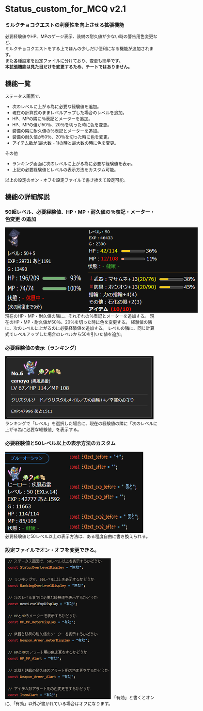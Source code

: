 # Status_custom_for_MCQ v2.1
### ミルクチョコクエストの利便性を向上させる拡張機能
必要経験値やHP、MPのゲージ表示、装備の耐久値が少ない時の警告用色変更など、  
ミルクチョコクエストをする上でほんの少しだけ便利になる機能が追加されます。  
また各種設定を設定ファイルに分けており、変更も簡単です。  
**本拡張機能は見た目だけを変更するため、チートではありません。**  

## 機能一覧
ステータス画面で、
- 次のレベルに上がる為に必要な経験値を追加。
- 現在の計算式のままレベルアップした場合のレベルを追加。
- HP、MPの隣に％表記とメーターを追加。
- HP、MPの値が50％、20％を切った時に色を変更。
- 装備の隣に耐久値の％表記とメーターを追加。
- 装備の耐久値が50％、20％を切った時に色を変更。
- アイテム数が(最大数 - 1)の時と最大数の時に色を変更。

その他
- ランキング画面に次のレベルに上がる為に必要な経験値を表示。
- 上記の必要経験値とレベルの表示方法をカスタム可能。

以上の設定のオン・オフを設定ファイルで書き換えて設定可能。  

## 機能の詳細解説
### 50超レベル、必要経験値、HP・MP・耐久値の％表記・メーター・色変更 の追加
<div style="display: flex;">
<img src="./images/hpmpDurablePercentAndMeter1.png" alt="hpmpDurablePercentAndMeter1" title="hpmpDurablePercentAndMeter1">
<img src="./images/hpmpDurablePercentAndMeter2.png" alt="hpmpDurablePercentAndMeter2" title="hpmpDurablePercentAndMeter2">
</div>
現在のHP・MP・耐久値の隣に、それぞれの％表記とメーターを追加する。  
現在のHP・MP・耐久値が50％、20％を切った時に色を変更する。  
経験値の隣に、次のレベルに上がるのに必要経験値を追加する。  
レベルの隣に、同じ計算式でレベルアップした場合のレベルから50を引いた値を追加。  

### 必要経験値の表示（ランキング）
<img src="./images/need_exp_ranking.png" alt="need_exp_ranking" title="need_exp_ranking">
ランキングで「レベル」を選択した場合に、現在の経験値の隣に「次のレベルに上がる為に必要な経験値」を表示する。

### 必要経験値と50レベル以上の表示方法のカスタム
<div style="display: flex;">
<img src="./images/text_custom1.png" alt="text_custom" title="text_custom">
<img src="./images/text_custom2.png" alt="text_custom" title="text_custom">
</div>
必要経験値と50レベル以上の表示方法は、ある程度自由に書き換えられる。

### 設定ファイルでオン・オフを変更できる。
<img src="./images/option.png" alt="option" title="option">
「有効」と書くとオンに、「有効」以外が書かれている場合はオフになります。
